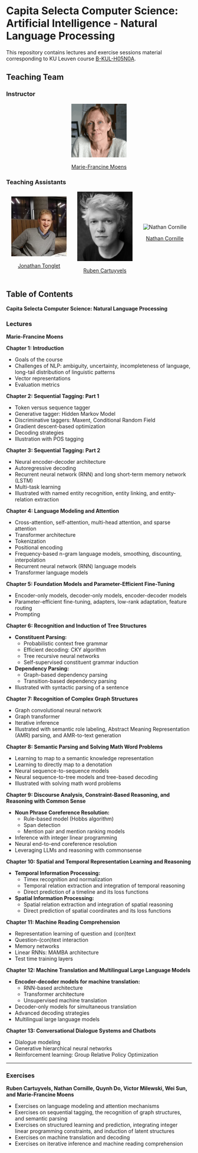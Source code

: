 # Capita Selecta Computer Science: Artificial Intelligence - Natural Language Processing

This repository contains lectures and exercise sessions material corresponding to KU Leuven course [B-KUL-H05N0A](https://onderwijsaanbod.kuleuven.be/syllabi/e/H05N0AE.htm#activetab=doelstellingen_idm9925824).

## Teaching Team

### Instructor
<div align="center">
  <img src="teaching team/Marie-Francine Moens.png" alt="Marie-Francine Moens" width="150px">
  <p><a href="https://people.cs.kuleuven.be/~sien.moens/">Marie-Francine Moens</a></p>
</div>

### Teaching Assistants
<div align="center">
  <div style="display: flex; justify-content: space-around; align-items: center;">
    <div>
      <img src="teaching team/Jonathan Tonglet.png" alt="Jonathan Tonglet" width="150px">
      <p><a href="https://jtonglet.github.io/">Jonathan Tonglet</a></p>
    </div>
    <div>
      <img src="teaching team/Ruben Cartuyvels.png" alt="Ruben Cartuyvels" width="150px">
      <p><a href="https://scholar.google.com/citations?user=Z5EfdIAAAAAJ&hl=en">Ruben Cartuyvels</a></p>
    </div>
    <div>
      <img src="teaching team/Nathan Cornille.png" alt="Nathan Cornille" width="150px">
      <p><a href="https://nathancornille.github.io/">Nathan Cornille</a></p>
    </div>
  </div>
</div>

## Table of Contents  
**Capita Selecta Computer Science: Natural Language Processing**

### Lectures  
**Marie-Francine Moens**

**Chapter 1: Introduction**
- Goals of the course  
- Challenges of NLP: ambiguity, uncertainty, incompleteness of language, long-tail distribution of linguistic patterns  
- Vector representations  
- Evaluation metrics  

**Chapter 2: Sequential Tagging: Part 1**
- Token versus sequence tagger  
- Generative tagger: Hidden Markov Model  
- Discriminative taggers: Maxent, Conditional Random Field  
- Gradient descent-based optimization  
- Decoding strategies  
- Illustration with POS tagging  

**Chapter 3: Sequential Tagging: Part 2**
- Neural encoder-decoder architecture  
- Autoregressive decoding  
- Recurrent neural network (RNN) and long short-term memory network (LSTM)  
- Multi-task learning  
- Illustrated with named entity recognition, entity linking, and entity-relation extraction  

**Chapter 4: Language Modeling and Attention**
- Cross-attention, self-attention, multi-head attention, and sparse attention  
- Transformer architecture  
- Tokenization  
- Positional encoding  
- Frequency-based n-gram language models, smoothing, discounting, interpolation  
- Recurrent neural network (RNN) language models  
- Transformer language models  

**Chapter 5: Foundation Models and Parameter-Efficient Fine-Tuning**
- Encoder-only models, decoder-only models, encoder-decoder models  
- Parameter-efficient fine-tuning, adapters, low-rank adaptation, feature routing  
- Prompting  

**Chapter 6: Recognition and Induction of Tree Structures**
- **Constituent Parsing:**
  - Probabilistic context free grammar  
  - Efficient decoding: CKY algorithm  
  - Tree recursive neural networks  
  - Self-supervised constituent grammar induction  
- **Dependency Parsing:**
  - Graph-based dependency parsing  
  - Transition-based dependency parsing  
- Illustrated with syntactic parsing of a sentence  

**Chapter 7: Recognition of Complex Graph Structures**
- Graph convolutional neural network  
- Graph transformer  
- Iterative inference  
- Illustrated with semantic role labeling, Abstract Meaning Representation (AMR) parsing, and AMR-to-text generation  

**Chapter 8: Semantic Parsing and Solving Math Word Problems**
- Learning to map to a semantic knowledge representation  
- Learning to directly map to a denotation  
- Neural sequence-to-sequence models  
- Neural sequence-to-tree models and tree-based decoding  
- Illustrated with solving math word problems  

**Chapter 9: Discourse Analysis, Constraint-Based Reasoning, and Reasoning with Common Sense**
- **Noun Phrase Coreference Resolution:**
  - Rule-based model (Hobbs algorithm)  
  - Span detection  
  - Mention pair and mention ranking models  
- Inference with integer linear programming  
- Neural end-to-end coreference resolution  
- Leveraging LLMs and reasoning with commonsense  

**Chapter 10: Spatial and Temporal Representation Learning and Reasoning**
- **Temporal Information Processing:**
  - Timex recognition and normalization  
  - Temporal relation extraction and integration of temporal reasoning  
  - Direct prediction of a timeline and its loss functions  
- **Spatial Information Processing:**
  - Spatial relation extraction and integration of spatial reasoning  
  - Direct prediction of spatial coordinates and its loss functions  

**Chapter 11: Machine Reading Comprehension**
- Representation learning of question and (con)text  
- Question-(con)text interaction  
- Memory networks  
- Linear RNNs: MAMBA architecture  
- Test time training layers  

**Chapter 12: Machine Translation and Multilingual Large Language Models**
- **Encoder-decoder models for machine translation:**
  - RNN-based architecture  
  - Transformer architecture  
  - Unsupervised machine translation  
- Decoder-only models for simultaneous translation  
- Advanced decoding strategies  
- Multilingual large language models  

**Chapter 13: Conversational Dialogue Systems and Chatbots**
- Dialogue modeling  
- Generative hierarchical neural networks  
- Reinforcement learning: Group Relative Policy Optimization  

---

### Exercises  
**Ruben Cartuyvels, Nathan Cornille, Quynh Do, Victor Milewski, Wei Sun, and Marie-Francine Moens**

- Exercises on language modeling and attention mechanisms  
- Exercises on sequential tagging, the recognition of graph structures, and semantic parsing  
- Exercises on structured learning and prediction, integrating integer linear programming constraints, and induction of latent structures  
- Exercises on machine translation and decoding  
- Exercises on iterative inference and machine reading comprehension  






